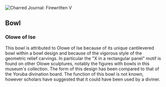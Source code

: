 <div class="artwork-of-the-day">
  <div class="container">
    <div class="img-wrapper">
      <img
        src="https://uploads7.wikiart.org/00166/images/olowe-of-ise/nmafa-d20060294-000002.jpg"
        alt="Charred Journal: Firewritten V" />
    </div>
    <div class="artwork-detail">
      <div class="artwork-origin"> 
        <h2 class="artwork-name">Bowl</h2>
        <h3 class="artist">
          Olowe of Ise
        </h3>
      </div>
      <p class="description">
        <span class="artwork-description-text ng-binding" ng-bind-html="viewModel.ArtworkOfTheDay.Description | unsafe">This bowl is attributed to Olowe of Ise because of its unique cantilevered bowl within a bowl design and because of the vigorous style of the geometric relief carvings. In particular the "X in a rectangular panel" motif is found on other Olowe sculptures, notably the figures with bowls in this museum's collection. The form of this design has been compared to that of the Yoruba divination board. The function of this bowl is not known, however scholars have suggested that it could have been used by a diviner.</span>
                        <div class="text-shadow-container" ng-show="showShadow" style=""></div>
      </p>
    </div>
  </div>

</div>
